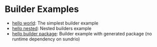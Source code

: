 # Builder Examples

- [hello world](./hello-world/): The simplest builder example
- [hello nested](./hello-nested/): Nested builders example
- [hello builder package](./hello-builder-package/): Builder example with generated package (no runtime dependency on sundrio)
